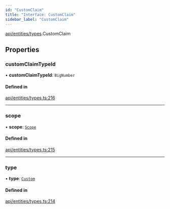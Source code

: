 ```yaml
---
id: "CustomClaim"
title: "Interface: CustomClaim"
sidebar_label: "CustomClaim"
---
```


[api/entities/types](../../../../../modules/API/Entities/Types/Types.md).CustomClaim

## Properties

### customClaimTypeId

• **customClaimTypeId**: `BigNumber`

#### Defined in

[api/entities/types.ts:216](https://github.com/PolymeshAssociation/polymesh-sdk/blob/3cc570ade/src/api/entities/types.ts#L216)

___

### scope

• **scope**: [`Scope`](../Scope/Scope.md)

#### Defined in

[api/entities/types.ts:215](https://github.com/PolymeshAssociation/polymesh-sdk/blob/3cc570ade/src/api/entities/types.ts#L215)

___

### type

• **type**: [`Custom`](../../../../../enums/API/Entities/Types/ClaimType/ClaimType.md#custom)

#### Defined in

[api/entities/types.ts:214](https://github.com/PolymeshAssociation/polymesh-sdk/blob/3cc570ade/src/api/entities/types.ts#L214)
